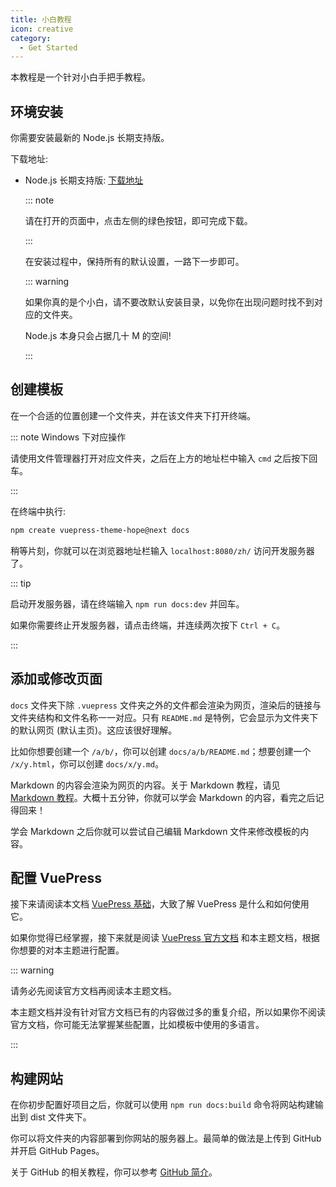 ```yaml
---
title: 小白教程
icon: creative
category:
  - Get Started
---
```


本教程是一个针对小白手把手教程。

## 环境安装

你需要安装最新的 Node.js 长期支持版。

下载地址:

- Node.js 长期支持版: [下载地址](https://nodejs.org/zh-cn/)

  ::: note

  请在打开的页面中，点击左侧的绿色按钮，即可完成下载。

  :::

  在安装过程中，保持所有的默认设置，一路下一步即可。

  ::: warning

  如果你真的是个小白，请不要改默认安装目录，以免你在出现问题时找不到对应的文件夹。

  Node.js 本身只会占据几十 M 的空间!

  :::

## 创建模板

在一个合适的位置创建一个文件夹，并在该文件夹下打开终端。

::: note Windows 下对应操作

请使用文件管理器打开对应文件夹，之后在上方的地址栏中输入 `cmd` 之后按下回车。

:::

在终端中执行:

```sh
npm create vuepress-theme-hope@next docs
```

稍等片刻，你就可以在浏览器地址栏输入 `localhost:8080/zh/` 访问开发服务器了。

::: tip

启动开发服务器，请在终端输入 `npm run docs:dev` 并回车。

如果你需要终止开发服务器，请点击终端，并连续两次按下 `Ctrl + C`。

:::

## 添加或修改页面

`docs` 文件夹下除 `.vuepress` 文件夹之外的文件都会渲染为网页，渲染后的链接与文件夹结构和文件名称一一对应。只有 `README.md` 是特例，它会显示为文件夹下的默认网页 (默认主页)。这应该很好理解。

比如你想要创建一个 `/a/b/`，你可以创建 `docs/a/b/README.md`；想要创建一个 `/x/y.html`，你可以创建 `docs/x/y.md`。

Markdown 的内容会渲染为网页的内容。关于 Markdown 教程，请见 [Markdown 教程](markdown/README.md)。大概十五分钟，你就可以学会 Markdown 的内容，看完之后记得回来！

学会 Markdown 之后你就可以尝试自己编辑 Markdown 文件来修改模板的内容。

## 配置 VuePress

接下来请阅读本文档 [VuePress 基础](vuepress/README.md)，大致了解 VuePress 是什么和如何使用它。

如果你觉得已经掌握，接下来就是阅读 [VuePress 官方文档](https://v1.vuepress.vuejs.org/zh/guide/) 和本主题文档，根据你想要的对本主题进行配置。

::: warning

请务必先阅读官方文档再阅读本主题文档。

本主题文档并没有针对官方文档已有的内容做过多的重复介绍，所以如果你不阅读官方文档，你可能无法掌握某些配置，比如模板中使用的多语言。

:::

## 构建网站

在你初步配置好项目之后，你就可以使用 `npm run docs:build` 命令将网站构建输出到 dist 文件夹下。

你可以将文件夹的内容部署到你网站的服务器上。最简单的做法是上传到 GitHub 并开启 GitHub Pages。

关于 GitHub 的相关教程，你可以参考 [GitHub 简介](https://mrhope.site/code/github/)。
